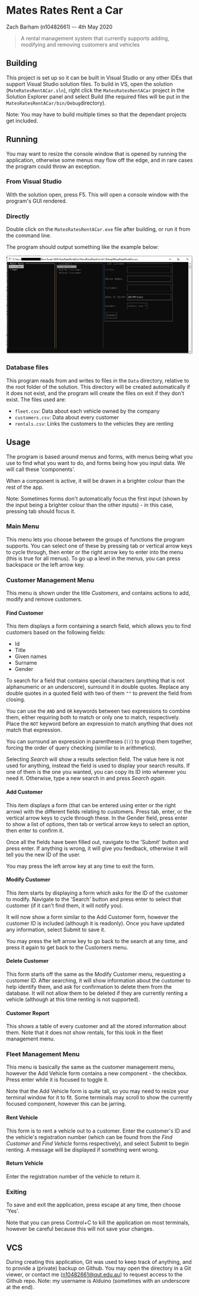 # Mates Rates Rent a Car

Zach Barham (n10482661) -- 4th May 2020

> A rental management system that currently supports adding, modifying and removing customers and vehicles

## Building

This project is set up so it can be built in Visual Studio or any other IDEs that support Visual Studio solution files. To build in VS, open the solution (`MateRatesRentACar.sln`), right click the `MatesRatesRentACar` project in the Solution Explorer panel and select Build (the required files will be put in the `MatesRatesRentACar/bin/Debug`directory).

Note: You may have to build multiple times so that the dependant projects get included.

## Running

You may want to resize the console window that is opened by running the application, otherwise some menus may flow off the edge, and in rare cases the program could throw an exception.

### From Visual Studio

With the solution open, press F5. This will open a console window with the program's GUI rendered.

### Directly

Double click on the `MatesRatesRentACar.exe` file after building, or run it from the command line.

The program should output something like the example below:

![Screenshot of the initial state](screenshot0.png)

### Database files

This program reads from and writes to files in the `Data` directory, relative to the root folder of the solution. This directory will be created automatically if it does not exist, and the program will create the files on exit if they don't exist. The files used are:

- `fleet.csv`: Data about each vehicle owned by the company
- `customers.csv`: Data about every customer
- `rentals.csv`: Links the customers to the vehicles they are renting

## Usage

The program is based around menus and forms, with menus being what you use to find what you want to do, and forms being how you input data. We will call these 'components'.

When a component is active, it will be drawn in a brighter colour than the rest of the app.

Note: Sometimes forms don't automatically focus the first input (shown by the input being a brighter colour than the other inputs) - in this case, pressing tab should focus it.

### Main Menu

This menu lets you choose between the groups of functions the program supports. You can select one of these by pressing tab or vertical arrow keys to cycle through, then enter or the right arrow key to enter into the menu (this is true for all menus). To go up a level in the menus, you can press backspace or the left arrow key.

### Customer Management Menu

This menu is shown under the title _Customers_, and contains actions to add, modify and remove customers.

#### Find Customer

This item displays a form containing a search field, which allows you to find customers based on the following fields:

- Id
- Title
- Given names
- Surname
- Gender

To search for a field that contains special characters (anything that is not alphanumeric or an underscore), surround it in double quotes. Replace any double quotes in a quoted field with two of them `""` to prevent the field from closing.

You can use the `AND` and `OR` keywords between two expressions to combine them, either requiring both to match or only one to match, respectively. Place the `NOT` keyword before an expression to match anything that does not match that expression.

You can surround an expression in  parentheses (`()`) to group them together, forcing the order of query checking (similar to in arithmetics).

Selecting _Search_ will show a results selection field. The value here is not used for anything, instead the field is used to display your search results. If one of them is the one you wanted, you can copy its ID into wherever you need it. Otherwise, type a new search in and press _Search again_.

#### Add Customer

This item displays a form (that can be entered using enter or the right arrow) with the different fields relating to customers. Press tab, enter, or the vertical arrow keys to cycle through these. In the Gender field, press enter to show a list of options, then tab or vertical arrow keys to select an option, then enter to confirm it.

Once all the fields have been filled out, navigate to the 'Submit' button and press enter. If anything is wrong, it will give you feedback, otherwise it will tell you the new ID of the user.

You may press the left arrow key at any time to exit the form.

#### Modify Customer

This item starts by displaying a form which asks for the ID of the customer to modify. Navigate to the 'Search' button and press enter to select that customer (if it can't find them, it will notify you).

It will now show a form similar to the Add Customer form, however the customer ID is included (although it is readonly). Once you have updated any information, select Submit to save it.

You may press the left arrow key to go back to the search at any time, and press it again to get back to the Customers menu.

#### Delete Customer

This form starts off the same as the Modify Customer menu, requesting a customer ID. After searching, it will show information about the customer to help identify them, and ask for confirmation to delete them from the database. It will not allow them to be deleted if they are currently renting a vehicle (although at this time renting is not supported).

#### Customer Report

This shows a table of every customer and all the stored information about them. Note that it does not show rentals, for this look in the fleet management menu.

### Fleet Management Menu

This menu is basically the same as the customer management menu, however the Add Vehicle form contains a new component - the checkbox. Press enter while it is focused to toggle it.

Note that the Add Vehicle form is quite tall, so you may need to resize your terminal window for it to fit. Some terminals may scroll to show the currently focused component, however this can be jarring.

#### Rent Vehicle

This form is to rent a vehicle out to a customer. Enter the customer's ID and the vehicle's registration number (which can be found from the _Find Customer_ and _Find Vehicle_ forms respectively), and select Submit to begin renting. A message will be displayed if something went wrong.

#### Return Vehicle

Enter the registration number of the vehicle to return it.

### Exiting

To save and exit the application, press escape at any time, then choose 'Yes'.

Note that you can press Control+C to kill the application on most terminals, however be careful because this will not save your changes.

## VCS

During creating this application, Git was used to keep track of anything, and to provide a (private) backup on Github. You may open the directory in a Git viewer, or contact me (n10482661@qut.edu.au) to request access to the Github repo. Note: my username is Alduino (sometimes with an underscore at the end).
